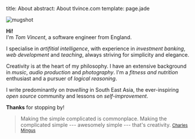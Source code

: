 title: About
abstract: About tlvince.com
template: page.jade

<span class="pull-right">![mugshot]</span>

**Hi!**  
I'm *Tom Vincent*, a software engineer from England.

I specialise in *artifitial intelligence*, with experience in *investment
banking*, *web development* and *teaching*, always striving for simplicity and
elegance.

Creativity is at the heart of my philosophy. I have an extensive background in
*music*, *audio production* and *photography*. I'm a *fitness and nutrition*
enthusiast and a pursuer of *logical reasoning*.

I write predominantly on *travelling* in South East Asia, the ever-inspiring
*open source* community and lessons on *self-improvement*.

**Thanks** for stopping by!

> Making the simple complicated is commonplace. Making the complicated
> simple --- awesomely simple --- that's creativity.
> <small>[Charles Mingus][]</small>

  [mugshot]: /assets/img/mugshot.jpg "A cold summers day on the Eiffel tower"
  [Charles Mingus]: http://en.wikipedia.org/wiki/Charles_Mingus "Wikipedia entry on Charles Mingus"
